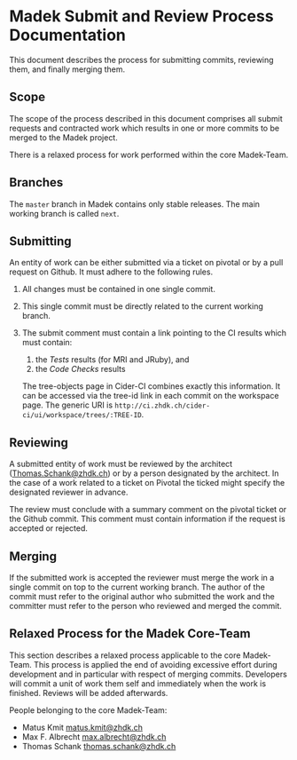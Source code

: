 Madek Submit and Review Process Documentation
=============================================

This document describes the process for submitting commits, reviewing them, and
finally merging them.

Scope
-----

The scope of the process described in this document comprises all submit
requests and contracted work which results in one or more commits to be merged
to the Madek project.

There is a relaxed process for work performed within the core Madek-Team.

Branches
--------

The `master` branch in Madek contains only stable releases. The main working
branch is called `next`.

Submitting
----------

An entity of work can be either submitted via a ticket on pivotal or by a pull
request on Github. It must adhere to the following rules.

1. All changes must be contained in one single commit.

2. This single commit must be directly related to the current working
  branch.

3.  The submit comment must contain a link pointing to the CI results which must contain:

    1. the  _Tests_ results (for MRI and JRuby), and
    2. the _Code Checks_ results

    The tree-objects page in Cider-CI combines exactly this information. It can
    be accessed via the tree-id link in each commit on the workspace page.
    The generic URI is `http://ci.zhdk.ch/cider-ci/ui/workspace/trees/:TREE-ID`.


Reviewing
---------

A submitted entity of work must be reviewed by the architect
(Thomas.Schank@zhdk.ch) or by a person designated by the architect. In the case
of a work related to a ticket on Pivotal the ticked might specify the
designated reviewer in advance.

The review must conclude with a summary comment on the pivotal ticket or the
Github commit. This comment must contain information if the request is accepted
or rejected.


Merging
-------

If the submitted work is accepted the reviewer must merge the work in a single
commit on top to the current working branch. The author of the commit must
refer to the original author who submitted the work and the committer must
refer to the person who reviewed and merged the commit.


Relaxed Process for the Madek Core-Team
---------------------------------------

This section describes a relaxed process applicable to the core Madek-Team.
This process is applied the end of avoiding excessive effort during development
and in particular with respect of merging commits. Developers will commit
a unit of work them self and immediately when the work is finished. Reviews
will be added afterwards.

People belonging to the core Madek-Team:

  * Matus Kmit <matus.kmit@zhdk.ch>
  * Max F. Albrecht <max.albrecht@zhdk.ch>
  * Thomas Schank <thomas.schank@zhdk.ch>
